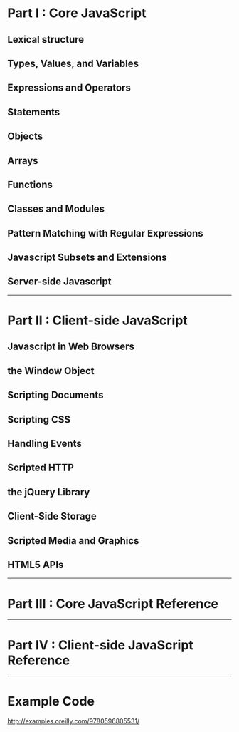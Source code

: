 # Part I : Core JavaScript
## Lexical structure

## Types, Values, and Variables

## Expressions and Operators

## Statements

## Objects

## Arrays

## Functions

## Classes and Modules

## Pattern Matching with Regular Expressions

## Javascript Subsets and Extensions

## Server-side Javascript

***

# Part II : Client-side JavaScript
## Javascript in Web Browsers

## the Window Object

## Scripting Documents

## Scripting CSS

## Handling Events

## Scripted HTTP

## the jQuery Library

## Client-Side Storage

## Scripted Media and Graphics

## HTML5 APIs

***

# Part III : Core JavaScript Reference
***
# Part IV : Client-side JavaScript Reference

***

# Example Code
http://examples.oreilly.com/9780596805531/
